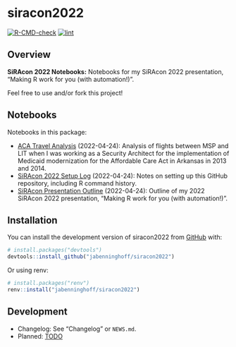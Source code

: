 
<!-- README.md is generated from README.Rmd. Please edit that file -->

# siracon2022

<!-- badges: start -->

[![R-CMD-check](https://github.com/jabenninghoff/siracon2022/workflows/R-CMD-check/badge.svg)](https://github.com/jabenninghoff/siracon2022/actions)
[![lint](https://github.com/jabenninghoff/siracon2022/workflows/lint/badge.svg)](https://github.com/jabenninghoff/siracon2022/actions)
<!-- badges: end -->

## Overview

**SiRAcon 2022 Notebooks:** Notebooks for my SiRAcon 2022 presentation,
“Making R work for you (with automation!)”.

Feel free to use and/or fork this project!

## Notebooks

Notebooks in this package:

- [ACA Travel
  Analysis](https://jabenninghoff.github.io/siracon2022/aca-travel.html)
  (2022-04-24): Analysis of flights between MSP and LIT when I was
  working as a Security Architect for the implementation of Medicaid
  modernization for the Affordable Care Act in Arkansas in 2013 and
  2014.
- [SiRAcon 2022 Setup
  Log](https://jabenninghoff.github.io/siracon2022/setup-log.html)
  (2022-04-24): Notes on setting up this GitHub repository, including R
  command history.
- [SiRAcon Presentation
  Outline](https://jabenninghoff.github.io/siracon2022/siracon-outline.html)
  (2022-04-24): Outline of my 2022 SiRAcon 2022 presentation, “Making R
  work for you (with automation!)”.

## Installation

You can install the development version of siracon2022 from
[GitHub](https://github.com/) with:

``` r
# install.packages("devtools")
devtools::install_github("jabenninghoff/siracon2022")
```

Or using renv:

``` r
# install.packages("renv")
renv::install("jabenninghoff/siracon2022")
```

## Development

- Changelog: See “Changelog” or `NEWS.md`.
- Planned: [TODO](TODO.md)
